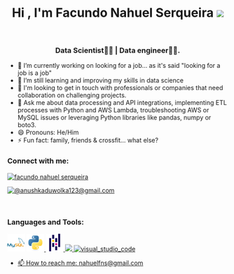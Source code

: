 <h1 align="center"><b>Hi , I'm Facundo Nahuel Serqueira </b><img src="https://media.giphy.com/media/hvRJCLFzcasrR4ia7z/giphy.gif" width="35"></h1>
<!--  -->
<br>
<h3 align="center">Data Scientist🕵️‍♂️ | Data engineer🧑‍🔧.</h3>


- 🔭 I’m currently working on looking for a job... as it's said "looking for a job is a job"
- 🌱 I’m still learning and improving my skills in data science 
- 👯 I'm looking to get in touch with professionals or companies that need collaboration on challenging projects. 
- 💬 Ask me about data processing and API integrations, implementing ETL processes with Python and AWS Lambda, troubleshooting AWS or MySQL issues or leveraging Python libraries like pandas, numpy or boto3.
- 😄 Pronouns: He/Him
- ⚡ Fun fact: family, friends & crossfit... what else?

  
<h3 align="left">Connect with me:</h3>
<p align="left">
  <a href="https://www.linkedin.com/in/facundo-nahuel-serqueira/" target="blank"><img align="center"
      src="https://raw.githubusercontent.com/rahuldkjain/github-profile-readme-generator/master/src/images/icons/Social/linked-in-alt.svg"
      alt="facundo nahuel serqueira" height="30" width="40" /></a>
  
[![@anushkaduwolka123@gmail.com](https://img.icons8.com/fluency/48/000000/apple-mail.png "@nahuelfns@gmail.com")](nahuelfns@gmail.com)



<br>
<h3 align="left">Languages and Tools:</h3>
<p align="left"> 
  <img
      src="https://raw.githubusercontent.com/devicons/devicon/master/icons/mysql/mysql-original-wordmark.svg"
      alt="mysql" width="40" height="40" /> </a> </a> <a href="https://nodejs.org" target="_blank" rel="noreferrer">
  <img
      src="https://raw.githubusercontent.com/devicons/devicon/master/icons/python/python-original.svg" alt="python"
      width="40" height="40" /> </a> <a href="https://reactjs.org/" target="_blank" rel="noreferrer">
  <img
      src="https://raw.githubusercontent.com/devicons/devicon/2ae2a900d2f041da66e950e4d48052658d850630/icons/pandas/pandas-original.svg"
      alt="pandas" width="40" height="40" /> </a> <a href="https://www.photoshop.com/en" target="_blank" rel="noreferrer">
  <a href= https://github.com/Aditya664?tab=repositories&q=&type=&language=scikit&sort= > <img width ='32px' src ='https://raw.githubusercontent.com/rahulbanerjee26/githubAboutMeGenerator/main/icons/scikit.svg'> 
  <a href="https://code.visualstudio.com/" target="_blank" rel="noreferrer"> <img src="https://upload.wikimedia.org/wikipedia/commons/thumb/9/9a/Visual_Studio_Code_1.35_icon.svg/2048px-Visual_Studio_Code_1.35_icon.svg.png" alt="visual_studio_code" width="40" height="40"/> 
  
<br>


- 📫 How to reach me: nahuelfns@gmail.com



<!--
**nahuelfns/nahuelfns** is a ✨ _special_ ✨ repository because its `README.md` (this file) appears on your GitHub profile.

